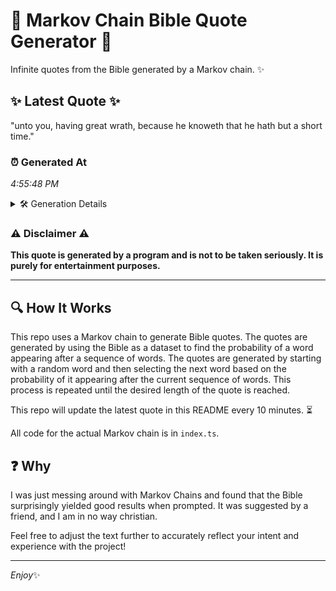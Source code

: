 # 📖 Markov Chain Bible Quote Generator 📖

Infinite quotes from the Bible generated by a Markov chain. ✨

## ✨ Latest Quote ✨
"unto you, having great wrath, because he knoweth that he hath but a short time."

### ⏰ Generated At
*4:55:48 PM*

<details>
    <summary>🛠️ Generation Details</summary>
    <p>
        <strong>🌱 Seed:</strong> unto<br>
        <strong>🔄 Iterations:</strong> 14<br>
        <strong>📜 Context History:</strong><br>[ unto ]: you,<br>[ unto, you, ]: having<br>[ unto, you,, having ]: great<br>[ unto, you,, having, great ]: wrath,<br>[ unto, you,, having, great, wrath, ]: because<br>[ unto, you,, having, great, wrath,, because ]: he<br>[ you,, having, great, wrath,, because, he ]: knoweth<br>[ having, great, wrath,, because, he, knoweth ]: that<br>[ great, wrath,, because, he, knoweth, that ]: he<br>[ wrath,, because, he, knoweth, that, he ]: hath<br>[ because, he, knoweth, that, he, hath ]: but<br>[ he, knoweth, that, he, hath, but ]: a<br>[ knoweth, that, he, hath, but, a ]: short<br>[ that, he, hath, but, a, short ]: time.<br>
    </p>
</details>

### ⚠️ Disclaimer ⚠️
**This quote is generated by a program and is not to be taken seriously. It is purely for entertainment purposes.**

---

## 🔍 How It Works

This repo uses a Markov chain to generate Bible quotes. The quotes are generated by using the Bible as a dataset to find the probability of a word appearing after a sequence of words. The quotes are generated by starting with a random word and then selecting the next word based on the probability of it appearing after the current sequence of words. This process is repeated until the desired length of the quote is reached.

This repo will update the latest quote in this README every 10 minutes. ⏳

All code for the actual Markov chain is in `index.ts`.

## ❓ Why

I was just messing around with Markov Chains and found that the Bible surprisingly yielded good results when prompted. 
It was suggested by a friend, and I am in no way christian.

Feel free to adjust the text further to accurately reflect your intent and experience with the project!

---

*Enjoy*✨
